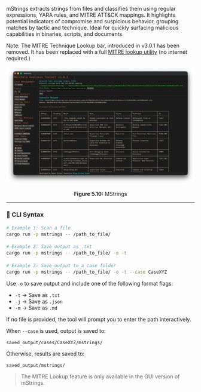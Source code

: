 mStrings extracts strings from files and classifies them using regular expressions, YARA rules, and MITRE ATT&CK mappings. It highlights potential indicators of compromise and suspicious behavior, grouping matches by tactic and technique. Ideal for quickly surfacing malicious capabilities in binaries, scripts, and documents.

Note: The MITRE Technique Lookup bar, introduced in v3.0.1 has been removed. It has been replaced with a full [MITRE lookup utility](mitre_lookup.md) (no internet required.)

![MStrings](../images/mstrings.png)

<p align="center"><strong>Figure 5.10:</strong> MStrings</p>

---

### 🔧 CLI Syntax

```bash
# Example 1: Scan a file
cargo run -p mstrings -- /path_to_file/

# Example 2: Save output as .txt
cargo run -p mstrings -- /path_to_file/ -o -t

# Example 3: Save output to a case folder
cargo run -p mstrings -- /path_to_file/ -o -t --case CaseXYZ
```

Use `-o` to save output and include one of the following format flags:
- `-t` → Save as `.txt`
- `-j` → Save as `.json`
- `-m` → Save as `.md`

If no file is provided, the tool will prompt you to enter the path interactively.

When `--case` is used, output is saved to:

```
saved_output/cases/CaseXYZ/mstrings/
```

Otherwise, results are saved to:

```
saved_output/mstrings/
```

> The MITRE Lookup feature is only available in the GUI version of mStrings.
